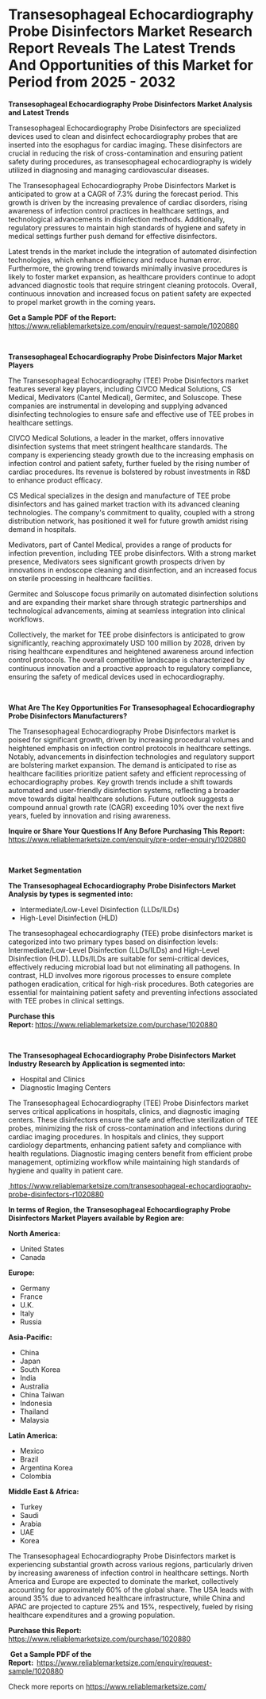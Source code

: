 <p><h1>Transesophageal Echocardiography Probe Disinfectors Market Research Report Reveals The Latest Trends And Opportunities of this Market for Period from 2025 - 2032</h1></p><p><strong>Transesophageal Echocardiography Probe Disinfectors Market Analysis and Latest Trends</strong></p>
<p><p>Transesophageal Echocardiography Probe Disinfectors are specialized devices used to clean and disinfect echocardiography probes that are inserted into the esophagus for cardiac imaging. These disinfectors are crucial in reducing the risk of cross-contamination and ensuring patient safety during procedures, as transesophageal echocardiography is widely utilized in diagnosing and managing cardiovascular diseases.</p><p>The Transesophageal Echocardiography Probe Disinfectors Market is anticipated to grow at a CAGR of 7.3% during the forecast period. This growth is driven by the increasing prevalence of cardiac disorders, rising awareness of infection control practices in healthcare settings, and technological advancements in disinfection methods. Additionally, regulatory pressures to maintain high standards of hygiene and safety in medical settings further push demand for effective disinfectors. </p><p>Latest trends in the market include the integration of automated disinfection technologies, which enhance efficiency and reduce human error. Furthermore, the growing trend towards minimally invasive procedures is likely to foster market expansion, as healthcare providers continue to adopt advanced diagnostic tools that require stringent cleaning protocols. Overall, continuous innovation and increased focus on patient safety are expected to propel market growth in the coming years.</p></p>
<p><strong>Get a Sample PDF of the Report:&nbsp;</strong> <a href="https://www.reliablemarketsize.com/enquiry/request-sample/1020880?utm_campaign=3172&utm_medium=2&utm_source=Github&utm_content=ia&utm_term=21032025&utm_id=transesophageal-echocardiography-probe-disinfectors">https://www.reliablemarketsize.com/enquiry/request-sample/1020880</a></p>
<p>&nbsp;</p>
<p><strong>Transesophageal Echocardiography Probe Disinfectors Major Market Players</strong></p>
<p><p>The Transesophageal Echocardiography (TEE) Probe Disinfectors market features several key players, including CIVCO Medical Solutions, CS Medical, Medivators (Cantel Medical), Germitec, and Soluscope. These companies are instrumental in developing and supplying advanced disinfecting technologies to ensure safe and effective use of TEE probes in healthcare settings.</p><p>CIVCO Medical Solutions, a leader in the market, offers innovative disinfection systems that meet stringent healthcare standards. The company is experiencing steady growth due to the increasing emphasis on infection control and patient safety, further fueled by the rising number of cardiac procedures. Its revenue is bolstered by robust investments in R&D to enhance product efficacy.</p><p>CS Medical specializes in the design and manufacture of TEE probe disinfectors and has gained market traction with its advanced cleaning technologies. The company's commitment to quality, coupled with a strong distribution network, has positioned it well for future growth amidst rising demand in hospitals.</p><p>Medivators, part of Cantel Medical, provides a range of products for infection prevention, including TEE probe disinfectors. With a strong market presence, Medivators sees significant growth prospects driven by innovations in endoscope cleaning and disinfection, and an increased focus on sterile processing in healthcare facilities.</p><p>Germitec and Soluscope focus primarily on automated disinfection solutions and are expanding their market share through strategic partnerships and technological advancements, aiming at seamless integration into clinical workflows.</p><p>Collectively, the market for TEE probe disinfectors is anticipated to grow significantly, reaching approximately USD 100 million by 2028, driven by rising healthcare expenditures and heightened awareness around infection control protocols. The overall competitive landscape is characterized by continuous innovation and a proactive approach to regulatory compliance, ensuring the safety of medical devices used in echocardiography.</p></p>
<p>&nbsp;</p>
<p><strong>What Are The Key Opportunities For Transesophageal Echocardiography Probe Disinfectors Manufacturers?</strong></p>
<p><p>The Transesophageal Echocardiography Probe Disinfectors market is poised for significant growth, driven by increasing procedural volumes and heightened emphasis on infection control protocols in healthcare settings. Notably, advancements in disinfection technologies and regulatory support are bolstering market expansion. The demand is anticipated to rise as healthcare facilities prioritize patient safety and efficient reprocessing of echocardiography probes. Key growth trends include a shift towards automated and user-friendly disinfection systems, reflecting a broader move towards digital healthcare solutions. Future outlook suggests a compound annual growth rate (CAGR) exceeding 10% over the next five years, fueled by innovation and rising awareness.</p></p>
<p><strong>Inquire or Share Your Questions If Any Before Purchasing This Report:</strong> <a href="https://www.reliablemarketsize.com/enquiry/pre-order-enquiry/1020880?utm_campaign=3172&utm_medium=2&utm_source=Github&utm_content=ia&utm_term=21032025&utm_id=transesophageal-echocardiography-probe-disinfectors">https://www.reliablemarketsize.com/enquiry/pre-order-enquiry/1020880</a></p>
<p>&nbsp;</p>
<p><strong>Market Segmentation</strong></p>
<p><strong>The Transesophageal Echocardiography Probe Disinfectors Market Analysis by types is segmented into:</strong></p>
<p><ul><li>Intermediate/Low-Level Disinfection (LLDs/ILDs)</li><li>High-Level Disinfection (HLD)</li></ul></p>
<p><p>The transesophageal echocardiography (TEE) probe disinfectors market is categorized into two primary types based on disinfection levels: Intermediate/Low-Level Disinfection (LLDs/ILDs) and High-Level Disinfection (HLD). LLDs/ILDs are suitable for semi-critical devices, effectively reducing microbial load but not eliminating all pathogens. In contrast, HLD involves more rigorous processes to ensure complete pathogen eradication, critical for high-risk procedures. Both categories are essential for maintaining patient safety and preventing infections associated with TEE probes in clinical settings.</p></p>
<p><strong>Purchase this Report:&nbsp;</strong><a href="https://www.reliablemarketsize.com/purchase/1020880?utm_campaign=3172&utm_medium=2&utm_source=Github&utm_content=ia&utm_term=21032025&utm_id=transesophageal-echocardiography-probe-disinfectors">https://www.reliablemarketsize.com/purchase/1020880</a></p>
<p>&nbsp;</p>
<p><strong>The Transesophageal Echocardiography Probe Disinfectors Market Industry Research by Application is segmented into:</strong></p>
<p><ul><li>Hospital and Clinics</li><li>Diagnostic Imaging Centers</li></ul></p>
<p><p>The Transesophageal Echocardiography (TEE) Probe Disinfectors market serves critical applications in hospitals, clinics, and diagnostic imaging centers. These disinfectors ensure the safe and effective sterilization of TEE probes, minimizing the risk of cross-contamination and infections during cardiac imaging procedures. In hospitals and clinics, they support cardiology departments, enhancing patient safety and compliance with health regulations. Diagnostic imaging centers benefit from efficient probe management, optimizing workflow while maintaining high standards of hygiene and quality in patient care.</p></p>
<p><a href="https://www.reliablemarketsize.com/transesophageal-echocardiography-probe-disinfectors-r1020880?utm_campaign=3172&utm_medium=2&utm_source=Github&utm_content=ia&utm_term=21032025&utm_id=transesophageal-echocardiography-probe-disinfectors">&nbsp;https://www.reliablemarketsize.com/transesophageal-echocardiography-probe-disinfectors-r1020880</a></p>
<p><strong>In terms of Region, the Transesophageal Echocardiography Probe Disinfectors Market Players available by Region are:</strong></p>
<p>
    <p> <strong> North America: </strong>
        <ul>
            <li>United States</li>
            <li>Canada</li>
        </ul>
        </p> 
    <p> <strong> Europe: </strong>
        <ul>
            <li>Germany</li>
            <li>France</li>
            <li>U.K.</li>
            <li>Italy</li>
            <li>Russia</li>
        </ul>
        </p> 
    <p> <strong> Asia-Pacific: </strong>
        <ul>
            <li>China</li>
            <li>Japan</li>
            <li>South Korea</li>
            <li>India</li>
            <li>Australia</li>
            <li>China Taiwan</li>
            <li>Indonesia</li>
            <li>Thailand</li>
            <li>Malaysia</li>
        </ul>
        </p> 
    <p> <strong> Latin America: </strong>
        <ul>
            <li>Mexico</li>
            <li>Brazil</li>
            <li>Argentina Korea</li>
            <li>Colombia</li>
        </ul>
        </p> 
    <p> <strong> Middle East & Africa: </strong>
        <ul>
            <li>Turkey</li>
            <li>Saudi</li>
            <li>Arabia</li>
            <li>UAE</li>
            <li>Korea</li>
        </ul>
    </p>
    </p>
<p><p>The Transesophageal Echocardiography Probe Disinfectors market is experiencing substantial growth across various regions, particularly driven by increasing awareness of infection control in healthcare settings. North America and Europe are expected to dominate the market, collectively accounting for approximately 60% of the global share. The USA leads with around 35% due to advanced healthcare infrastructure, while China and APAC are projected to capture 25% and 15%, respectively, fueled by rising healthcare expenditures and a growing population.</p></p>
<p><strong>Purchase this Report: </strong><a href="https://www.reliablemarketsize.com/purchase/1020880?utm_campaign=3172&utm_medium=2&utm_source=Github&utm_content=ia&utm_term=21032025&utm_id=transesophageal-echocardiography-probe-disinfectors">https://www.reliablemarketsize.com/purchase/1020880</a></p>
<p>&nbsp;<strong>Get a Sample PDF of the Report:&nbsp;&nbsp;</strong><a href="https://www.reliablemarketsize.com/enquiry/request-sample/1020880?utm_campaign=3172&utm_medium=2&utm_source=Github&utm_content=ia&utm_term=21032025&utm_id=transesophageal-echocardiography-probe-disinfectors">https://www.reliablemarketsize.com/enquiry/request-sample/1020880</a></p>
<p><strong></strong></p>
<p>Check more reports on <a href="https://www.reliablemarketsize.com/?utm_campaign=3172&utm_medium=2&utm_source=Github&utm_content=ia&utm_term=21032025&utm_id=transesophageal-echocardiography-probe-disinfectors">https://www.reliablemarketsize.com/</a></p>